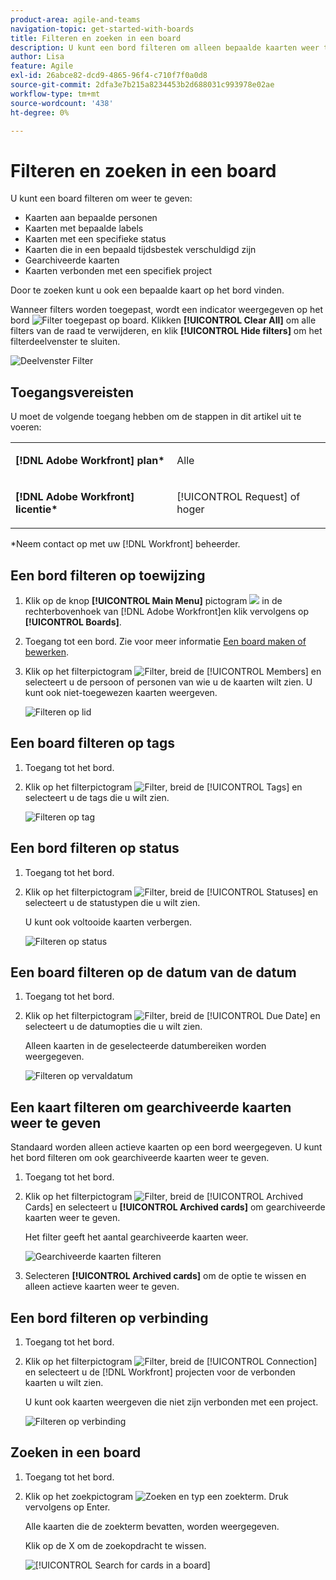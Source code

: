 ```yaml
---
product-area: agile-and-teams
navigation-topic: get-started-with-boards
title: Filteren en zoeken in een board
description: U kunt een bord filteren om alleen bepaalde kaarten weer te geven.
author: Lisa
feature: Agile
exl-id: 26abce82-dcd9-4865-96f4-c710f7f0a0d8
source-git-commit: 2dfa3e7b215a8234453b2d688031c993978e02ae
workflow-type: tm+mt
source-wordcount: '438'
ht-degree: 0%

---
```


# Filteren en zoeken in een board

U kunt een board filteren om weer te geven:

* Kaarten aan bepaalde personen
* Kaarten met bepaalde labels
* Kaarten met een specifieke status
* Kaarten die in een bepaald tijdsbestek verschuldigd zijn
* Gearchiveerde kaarten
* Kaarten verbonden met een specifiek project

Door te zoeken kunt u ook een bepaalde kaart op het bord vinden.

Wanneer filters worden toegepast, wordt een indicator weergegeven op het bord ![Filter toegepast op board](assets/boards-filterapplied-30x30.png). Klikken **[!UICONTROL Clear All]** om alle filters van de raad te verwijderen, en klik **[!UICONTROL Hide filters]** om het filterdeelvenster te sluiten.

![Deelvenster Filter](assets/boards-all-filters-collapsed-1022.png)

## Toegangsvereisten

U moet de volgende toegang hebben om de stappen in dit artikel uit te voeren:

<table style="table-layout:auto"> 
 <col> 
 <col> 
 <tbody> 
  <tr> 
   <td role="rowheader"><strong>[!DNL Adobe Workfront] plan*</strong></td> 
   <td> <p>Alle</p> </td> 
  </tr> 
  <tr> 
   <td role="rowheader"><strong>[!DNL Adobe Workfront] licentie*</strong></td> 
   <td> <p>[!UICONTROL Request] of hoger</p> </td> 
  </tr> 
 </tbody> 
</table>

&#42;Neem contact op met uw [!DNL Workfront] beheerder.

## Een bord filteren op toewijzing

1. Klik op de knop **[!UICONTROL Main Menu]** pictogram ![](assets/main-menu-icon.png) in de rechterbovenhoek van [!DNL Adobe Workfront]en klik vervolgens op **[!UICONTROL Boards]**.
1. Toegang tot een bord. Zie voor meer informatie [Een board maken of bewerken](../../agile/get-started-with-boards/create-edit-board.md).
1. Klik op het filterpictogram ![Filter](assets/filter-icon-spectrum-25x25.png), breid de [!UICONTROL Members] en selecteert u de persoon of personen van wie u de kaarten wilt zien. U kunt ook niet-toegewezen kaarten weergeven.

   ![Filteren op lid](assets/boards-filter-by-assignees-0822.png)

## Een board filteren op tags

1. Toegang tot het bord.
1. Klik op het filterpictogram ![Filter](assets/filter-icon-spectrum-25x25.png), breid de [!UICONTROL Tags] en selecteert u de tags die u wilt zien.

   ![Filteren op tag](assets/boards-filter-by-tags-0822.png)

## Een bord filteren op status

1. Toegang tot het bord.
1. Klik op het filterpictogram ![Filter](assets/filter-icon-spectrum-25x25.png), breid de [!UICONTROL Statuses] en selecteert u de statustypen die u wilt zien.

   U kunt ook voltooide kaarten verbergen.

   ![Filteren op status](assets/boards-filter-by-status-0822.png)

## Een board filteren op de datum van de datum

1. Toegang tot het bord.
1. Klik op het filterpictogram ![Filter](assets/filter-icon-spectrum-25x25.png), breid de [!UICONTROL Due Date] en selecteert u de datumopties die u wilt zien.

   Alleen kaarten in de geselecteerde datumbereiken worden weergegeven.

   ![Filteren op vervaldatum](assets/boards-filter-by-due-date-0822.png)

## Een kaart filteren om gearchiveerde kaarten weer te geven

Standaard worden alleen actieve kaarten op een bord weergegeven. U kunt het bord filteren om ook gearchiveerde kaarten weer te geven.

1. Toegang tot het bord.
1. Klik op het filterpictogram ![Filter](assets/filter-icon-spectrum-25x25.png), breid de [!UICONTROL Archived Cards] en selecteert u **[!UICONTROL Archived cards]** om gearchiveerde kaarten weer te geven.

   Het filter geeft het aantal gearchiveerde kaarten weer.

   ![Gearchiveerde kaarten filteren](assets/boards-filter-by-archived-cards_0822.png)

1. Selecteren **[!UICONTROL Archived cards]** om de optie te wissen en alleen actieve kaarten weer te geven.

## Een bord filteren op verbinding

1. Toegang tot het bord.
1. Klik op het filterpictogram ![Filter](assets/filter-icon-spectrum-25x25.png), breid de [!UICONTROL Connection] en selecteert u de [!DNL Workfront] projecten voor de verbonden kaarten u wilt zien.

   U kunt ook kaarten weergeven die niet zijn verbonden met een project.

   ![Filteren op verbinding](assets/boards-filter-by-connection.png)

## Zoeken in een board

1. Toegang tot het bord.
1. Klik op het zoekpictogram ![Zoeken](assets/search-icon.png) en typ een zoekterm. Druk vervolgens op Enter.

   Alle kaarten die de zoekterm bevatten, worden weergegeven.

   Klik op de X om de zoekopdracht te wissen.

   ![[!UICONTROL Search for cards in a board]](assets/boards-searchbox.png)
